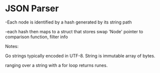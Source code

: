 # JSON Parser

-Each node is identified by a hash generated by 
its string path

-each hash then maps to a struct that stores
swap 'Node' pointer to comparison function,
filter info


Notes:

Go strings typically encoded in UTF-8.
String is immutable array of bytes.

ranging over a string with a for loop returns runes. 